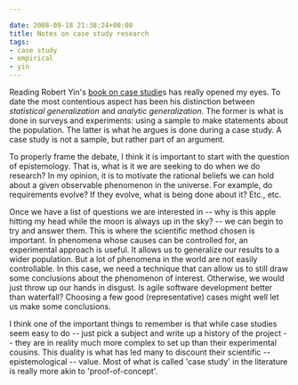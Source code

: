 ```yaml
---

date: 2008-09-18 21:38:24+00:00
title: Notes on case study research
tags:
- case study
- empirical
- yin
---
```


Reading Robert Yin's [book on case studie](http://books.google.ca/books?id=45ADMg9AA7YC)s has really opened my eyes. To date the most contentious aspect has been his distinction between _statistical generalization_ and _analytic generalization_. The former is what is done in surveys and experiments: using a sample to make statements about the population. The latter is what he argues is done during a case study. A case study is not a sample, but rather part of an argument.

To properly frame the debate, I think it is important to start with the question of epistemology. That is, what is it we are seeking to do when we do research? In my opinion, it is to motivate the rational beliefs we can hold about a given observable phenomenon in the universe. For example, do requirements evolve? If they evolve, what is being done about it? Etc., etc.

Once we have a list of questions we are interested in -- why is this apple hitting my head while the moon is always up in the sky? -- we can begin to try and answer them. This is where the scientific method chosen is important. In phenomena whose causes can be controlled for, an experimental approach is useful. It allows us to generalize our results to a wider population. But a lot of phenomena in the world are not easily controllable. In this case, we need a technique that can allow us to still draw some conclusions about the phenomenon of interest. Otherwise, we would just throw up our hands in disgust. Is agile software development better than waterfall? Choosing a few good (representative) cases might well let us make some conclusions.

I think one of the important things to remember is that while case studies seem easy to do -- just pick a subject and write up a history of the project -- they are in reality much more complex to set up than their experimental cousins. This duality is what has led many to discount their scientific -- epistemological -- value. Most of what is called 'case study' in the literature is really more akin to 'proof-of-concept'.
